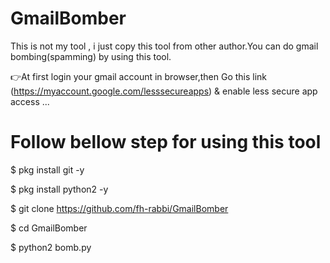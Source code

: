 # GmailBomber
This is not my tool , i just copy this tool from other author.You can do gmail bombing(spamming) by using this tool.

:point_right:At first login your gmail account in browser,then Go this link (https://myaccount.google.com/lesssecureapps) & enable less secure app access ...

# Follow bellow step for using this tool 

$ pkg install git -y

$ pkg install python2 -y

$ git clone https://github.com/fh-rabbi/GmailBomber

$ cd GmailBomber

$ python2 bomb.py

